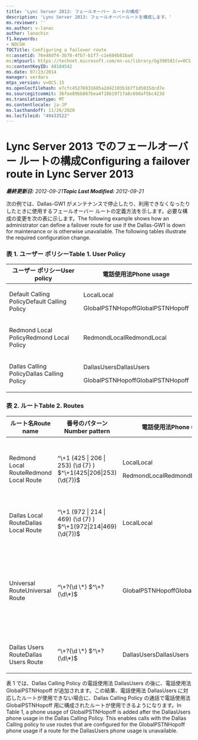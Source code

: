 ```yaml
---
title: 'Lync Server 2013: フェールオーバー ルートの構成'
description: 'Lync Server 2013: フェールオーバールートを構成します。'
ms.reviewer: ''
ms.author: v-lanac
author: lanachin
f1.keywords:
- NOCSH
TOCTitle: Configuring a failover route
ms:assetid: 76e48df4-3b78-4fb7-b1f7-c1e604b81bad
ms:mtpsurl: https://technet.microsoft.com/en-us/library/Gg398581(v=OCS.15)
ms:contentKeyID: 48184542
ms.date: 07/23/2014
manager: serdars
mtps_version: v=OCS.15
ms.openlocfilehash: e7cfc45276931685a2d42103b1b7f1d5015dcd7e
ms.sourcegitcommit: 36fee89bb887bea4f18b19f17a8c69daf5bc423d
ms.translationtype: MT
ms.contentlocale: ja-JP
ms.lasthandoff: 11/26/2020
ms.locfileid: "49433522"
---
```

# <a name="configuring-a-failover-route-in-lync-server-2013"></a><span data-ttu-id="a502c-103">Lync Server 2013 でのフェールオーバー ルートの構成</span><span class="sxs-lookup"><span data-stu-id="a502c-103">Configuring a failover route in Lync Server 2013</span></span>

<div data-xmlns="http://www.w3.org/1999/xhtml">

<div class="topic" data-xmlns="http://www.w3.org/1999/xhtml" data-msxsl="urn:schemas-microsoft-com:xslt" data-cs="https://msdn.microsoft.com/">

<div data-asp="https://msdn2.microsoft.com/asp">



</div>

<div id="mainSection">

<div id="mainBody"><span data-ttu-id="a502c-104">

<span> </span></span><span class="sxs-lookup"><span data-stu-id="a502c-104">

<span> </span></span></span>

<span data-ttu-id="a502c-105">_**最終更新日:** 2012-09-21_</span><span class="sxs-lookup"><span data-stu-id="a502c-105">_**Topic Last Modified:** 2012-09-21_</span></span>

<span data-ttu-id="a502c-p101">次の例では、Dallas-GW1 がメンテナンスで停止したり、利用できなくなったりしたときに使用するフェールオーバー ルートの定義方法を示します。必要な構成の変更を次の表に示します。</span><span class="sxs-lookup"><span data-stu-id="a502c-p101">The following example shows how an administrator can define a failover route for use if the Dallas-GW1 is down for maintenance or is otherwise unavailable. The following tables illustrate the required configuration change.</span></span>

### <a name="table-1-user-policy"></a><span data-ttu-id="a502c-p102">表 1. ユーザー ポリシー</span><span class="sxs-lookup"><span data-stu-id="a502c-p102">Table 1. User Policy</span></span>

<table>
<colgroup>
<col style="width: 50%" />
<col style="width: 50%" />
</colgroup>
<thead>
<tr class="header">
<th><span data-ttu-id="a502c-110">ユーザー ポリシー</span><span class="sxs-lookup"><span data-stu-id="a502c-110">User policy</span></span></th>
<th><span data-ttu-id="a502c-111">電話使用法</span><span class="sxs-lookup"><span data-stu-id="a502c-111">Phone usage</span></span></th>
</tr>
</thead>
<tbody>
<tr class="odd">
<td><p><span data-ttu-id="a502c-112">Default Calling Policy</span><span class="sxs-lookup"><span data-stu-id="a502c-112">Default Calling Policy</span></span></p></td>
<td><p><span data-ttu-id="a502c-113">Local</span><span class="sxs-lookup"><span data-stu-id="a502c-113">Local</span></span></p>
<p><span data-ttu-id="a502c-114">GlobalPSTNHopoff</span><span class="sxs-lookup"><span data-stu-id="a502c-114">GlobalPSTNHopoff</span></span></p></td>
</tr>
<tr class="even">
<td><p><span data-ttu-id="a502c-115">Redmond Local Policy</span><span class="sxs-lookup"><span data-stu-id="a502c-115">Redmond Local Policy</span></span></p></td>
<td><p><span data-ttu-id="a502c-116">RedmondLocal</span><span class="sxs-lookup"><span data-stu-id="a502c-116">RedmondLocal</span></span></p></td>
</tr>
<tr class="odd">
<td><p><span data-ttu-id="a502c-117">Dallas Calling Policy</span><span class="sxs-lookup"><span data-stu-id="a502c-117">Dallas Calling Policy</span></span></p></td>
<td><p><span data-ttu-id="a502c-118">DallasUsers</span><span class="sxs-lookup"><span data-stu-id="a502c-118">DallasUsers</span></span></p>
<p><span data-ttu-id="a502c-119">GlobalPSTNHopoff</span><span class="sxs-lookup"><span data-stu-id="a502c-119">GlobalPSTNHopoff</span></span></p></td>
</tr>
</tbody>
</table>


### <a name="table-2-routes"></a><span data-ttu-id="a502c-p103">表 2. ルート</span><span class="sxs-lookup"><span data-stu-id="a502c-p103">Table 2. Routes</span></span>

<table>
<colgroup>
<col style="width: 20%" />
<col style="width: 20%" />
<col style="width: 20%" />
<col style="width: 20%" />
<col style="width: 20%" />
</colgroup>
<thead>
<tr class="header">
<th><span data-ttu-id="a502c-122">ルート名</span><span class="sxs-lookup"><span data-stu-id="a502c-122">Route name</span></span></th>
<th><span data-ttu-id="a502c-123">番号のパターン</span><span class="sxs-lookup"><span data-stu-id="a502c-123">Number pattern</span></span></th>
<th><span data-ttu-id="a502c-124">電話使用法</span><span class="sxs-lookup"><span data-stu-id="a502c-124">Phone usage</span></span></th>
<th><span data-ttu-id="a502c-125">トランク</span><span class="sxs-lookup"><span data-stu-id="a502c-125">Trunk</span></span></th>
<th><span data-ttu-id="a502c-126">ゲートウェイ</span><span class="sxs-lookup"><span data-stu-id="a502c-126">Gateway</span></span></th>
</tr>
</thead>
<tbody>
<tr class="odd">
<td><p><span data-ttu-id="a502c-127">Redmond Local Route</span><span class="sxs-lookup"><span data-stu-id="a502c-127">Redmond Local Route</span></span></p></td>
<td><p><span data-ttu-id="a502c-128">^\+1 (425 | 206 | 253) (\d {7} ) $</span><span class="sxs-lookup"><span data-stu-id="a502c-128">^\+1(425|206|253)(\d{7})$</span></span></p></td>
<td><p><span data-ttu-id="a502c-129">Local</span><span class="sxs-lookup"><span data-stu-id="a502c-129">Local</span></span></p>
<p><span data-ttu-id="a502c-130">RedmondLocal</span><span class="sxs-lookup"><span data-stu-id="a502c-130">RedmondLocal</span></span></p></td>
<td><p><span data-ttu-id="a502c-131">Trunk1</span><span class="sxs-lookup"><span data-stu-id="a502c-131">Trunk1</span></span></p>
<p><span data-ttu-id="a502c-132">Trunk2</span><span class="sxs-lookup"><span data-stu-id="a502c-132">Trunk2</span></span></p></td>
<td><p><span data-ttu-id="a502c-133">Red-GW1</span><span class="sxs-lookup"><span data-stu-id="a502c-133">Red-GW1</span></span></p>
<p><span data-ttu-id="a502c-134">Red-GW2</span><span class="sxs-lookup"><span data-stu-id="a502c-134">Red-GW2</span></span></p></td>
</tr>
<tr class="even">
<td><p><span data-ttu-id="a502c-135">Dallas Local Route</span><span class="sxs-lookup"><span data-stu-id="a502c-135">Dallas Local Route</span></span></p></td>
<td><p><span data-ttu-id="a502c-136">^\+1 (972 | 214 | 469) (\d {7} ) $</span><span class="sxs-lookup"><span data-stu-id="a502c-136">^\+1(972|214|469)(\d{7})$</span></span></p></td>
<td><p><span data-ttu-id="a502c-137">Local</span><span class="sxs-lookup"><span data-stu-id="a502c-137">Local</span></span></p></td>
<td><p><span data-ttu-id="a502c-138">Trunk3</span><span class="sxs-lookup"><span data-stu-id="a502c-138">Trunk3</span></span></p></td>
<td><p><span data-ttu-id="a502c-139">Dallas-GW1</span><span class="sxs-lookup"><span data-stu-id="a502c-139">Dallas-GW1</span></span></p></td>
</tr>
<tr class="odd">
<td><p><span data-ttu-id="a502c-140">Universal Route</span><span class="sxs-lookup"><span data-stu-id="a502c-140">Universal Route</span></span></p></td>
<td><p><span data-ttu-id="a502c-141">^\+?(\d \*) $</span><span class="sxs-lookup"><span data-stu-id="a502c-141">^\+?(\d\*)$</span></span></p></td>
<td><p><span data-ttu-id="a502c-142">GlobalPSTNHopoff</span><span class="sxs-lookup"><span data-stu-id="a502c-142">GlobalPSTNHopoff</span></span></p></td>
<td><p><span data-ttu-id="a502c-143">Trunk1</span><span class="sxs-lookup"><span data-stu-id="a502c-143">Trunk1</span></span></p>
<p><span data-ttu-id="a502c-144">Trunk2</span><span class="sxs-lookup"><span data-stu-id="a502c-144">Trunk2</span></span></p>
<p><span data-ttu-id="a502c-145">Trunk3</span><span class="sxs-lookup"><span data-stu-id="a502c-145">Trunk3</span></span></p></td>
<td><p><span data-ttu-id="a502c-146">Red-GW1</span><span class="sxs-lookup"><span data-stu-id="a502c-146">Red-GW1</span></span></p>
<p><span data-ttu-id="a502c-147">Red-GW2</span><span class="sxs-lookup"><span data-stu-id="a502c-147">Red-GW2</span></span></p>
<p><span data-ttu-id="a502c-148">Dallas-GW1</span><span class="sxs-lookup"><span data-stu-id="a502c-148">Dallas-GW1</span></span></p></td>
</tr>
<tr class="even">
<td><p><span data-ttu-id="a502c-149">Dallas Users Route</span><span class="sxs-lookup"><span data-stu-id="a502c-149">Dallas Users Route</span></span></p></td>
<td><p><span data-ttu-id="a502c-150">^\+?(\d \*) $</span><span class="sxs-lookup"><span data-stu-id="a502c-150">^\+?(\d\*)$</span></span></p></td>
<td><p><span data-ttu-id="a502c-151">DallasUsers</span><span class="sxs-lookup"><span data-stu-id="a502c-151">DallasUsers</span></span></p></td>
<td><p><span data-ttu-id="a502c-152">Trunk3</span><span class="sxs-lookup"><span data-stu-id="a502c-152">Trunk3</span></span></p></td>
<td><p><span data-ttu-id="a502c-153">Dallas-GW1</span><span class="sxs-lookup"><span data-stu-id="a502c-153">Dallas-GW1</span></span></p></td>
</tr>
</tbody>
</table>


<span data-ttu-id="a502c-p104">表 1 では、Dallas Calling Policy の電話使用法 DallasUsers の後に、電話使用法 GlobalPSTNHopoff が追加されます。この結果、電話使用法 DallasUsers に対応したルートが使用できない場合に、Dallas Calling Policy の通話で電話使用法 GlobalPSTNHopoff 用に構成されたルートが使用できるようになります。</span><span class="sxs-lookup"><span data-stu-id="a502c-p104">In Table 1, a phone usage of GlobalPSTNHopoff is added after the DallasUsers phone usage in the Dallas Calling Policy. This enables calls with the Dallas Calling policy to use routes that are configured for the GlobalPSTNHopoff phone usage if a route for the DallasUsers phone usage is unavailable.</span></span>

<span data-ttu-id="a502c-156"></div>

<span> </span>

</div>

</div>

</span><span class="sxs-lookup"><span data-stu-id="a502c-156"></div>

<span> </span>

</div>

</div>

</span></span></div>

